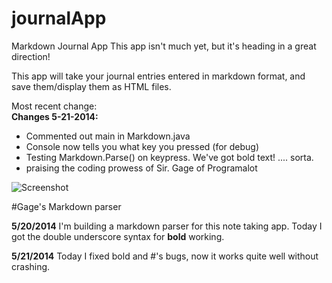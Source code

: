 journalApp
==========

Markdown Journal App
This app isn't much yet, but it's heading in a great direction!

This app will take your journal entries entered in markdown format, and save them/display them as 
HTML files.  

Most recent change:  
**Changes 5-21-2014:**  
- Commented out main in Markdown.java
- Console now tells you what key you pressed (for debug)  
- Testing Markdown.Parse() on keypress.  We've got bold text! .... sorta.  
- praising the coding prowess of Sir. Gage of Programalot  

![Screenshot](https://raw.github.com/jolleyboy/journalApp/master/screenshot.png)

#Gage's Markdown parser

__5/20/2014__ I'm building a markdown parser for this note taking app. Today I got the double underscore syntax for __bold__ working.

__5/21/2014__ Today I fixed bold and #'s bugs, now it works quite well without crashing.
